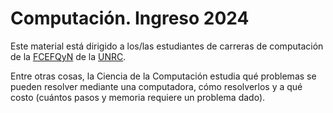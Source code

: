 # Computación. Ingreso 2024

Este material está dirigido a los/las estudiantes de carreras de computación de
la [FCEFQyN] de la [UNRC].


Entre otras cosas, la Ciencia de la Computación estudia qué problemas se pueden resolver mediante una computadora, cómo resolverlos y a qué costo (cuántos pasos y memoria requiere un problema dado).  


[FCEFQyN]: https://www.exa.unrc.edu.ar "Facultad de Ciencias Exactas,
    Físico-Químicas y Naturales"

[UNRC]: https://www.unrc.edu.ar "Universidad Nacional de Río Cuarto"

